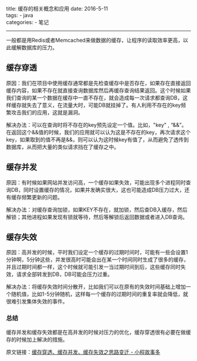 title: 缓存的相关概念和应用
date: 2016-5-11  
tags:
    - java  
categories:
    - 笔记

---

一般都是用Redis或者Memcached来做数据的缓存，让程序的读取效率更高，以此缓解数据库的压力。

## 缓存穿透
原因：我们在项目中使用缓存通常都是先检查缓存中是否存在，如果存在直接返回缓存内容，如果不存在就直接查询数据库然后再缓存查询结果返回。这个时候如果我们查询的某一个数据在缓存中一直不存在，就会造成每一次请求都查询DB，这样缓存就失去了意义，在流量大时，可能DB就挂掉了。有人利用不存在的key频繁攻击我们的应用，这就是漏洞。

<!-- more -->

解决办法：可以在查询时将不存在的key预先设定一个值。比如，"key" , “&&”。在返回这个&&值的时候，我们的应用就可以认为这是不存在的key，再次请求这个key，如果取到的值不再是&&，则可以认为这时候key有值了，从而避免了透传到数据库，从而把大量的类似请求挡在了缓存之中。

## 缓存并发
原因：有时候如果网站并发访问高，一个缓存如果失效，可能出现多个进程同时查询DB，同时设置缓存的情况，如果并发确实很大，这也可能造成DB压力过大，还有缓存频繁更新的问题。

解决办法：对缓存查询加锁，如果KEY不存在，就加锁，然后查DB入缓存，然后解锁；其他进程如果发现有锁就等待，然后等解锁后返回数据或者进入DB查询。

## 缓存失效
原因：高并发的时候，平时我们设定一个缓存的过期时间时，可能有一些会设置1分钟啊，5分钟这些，并发很高时可能会出在某一个时间同时生成了很多的缓存，并且过期时间都一样，这个时候就可能引发一当过期时间到后，这些缓存同时失效，请求全部转发到DB，DB可能会压力过重。

解决办法：将缓存失效时间分散开，比如我们可以在原有的失效时间基础上增加一个随机值，比如1-5分钟随机，这样每一个缓存的过期时间的重复率就会降低，就很难引发集体失效的事件。

### 总结
缓存并发和缓存失效都是在高并发的时候对压力的优化，缓存穿透很有必要在做缓存的时候加上解决的措施。

原文链接：[缓存穿透、缓存并发、缓存失效之思路变迁 - 小程故事多](http://www.jianshu.com/p/d96906140199)   


<br>